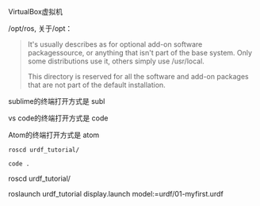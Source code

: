 VirtualBox虚拟机

/opt/ros, 关于/opt：

> It's usually describes as for optional add-on software packagessource, or anything that isn't part of the base system. Only some distributions use it, others simply use /usr/local.
>
> This directory is reserved for all the software and add-on packages that are not part of the default installation.

sublime的终端打开方式是 subl

vs code的终端打开方式是 code

Atom的终端打开方式是 atom

`roscd urdf_tutorial/`

`code .`

roscd urdf\_tutorial/

roslaunch urdf\_tutorial display.launch model:=urdf/01-myfirst.urdf










